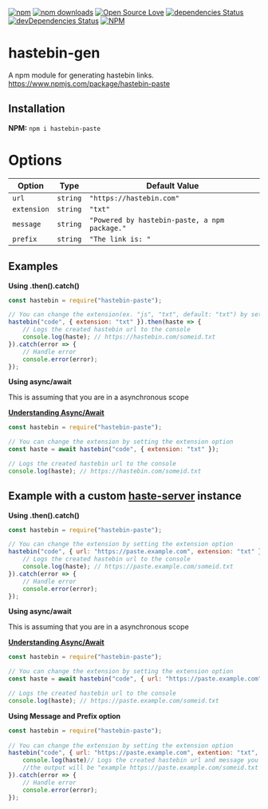 [![npm](https://img.shields.io/npm/v/npm.svg)](https://www.npmjs.com/package/hastebin-paste)
[![npm downloads](https://img.shields.io/npm/dt/hastebin-paste.svg?maxAge=3600)](https://www.npmjs.com/package/hastebin-paste)
[![Open Source Love](https://badges.frapsoft.com/os/mit/mit.svg?v=102)](https://github.com/ellerbrock/open-source-badge/)
[![dependencies Status](https://david-dm.org/Absolute-Development/hastebin-paste/status.svg)](https://david-dm.org/Absolute-Development/hastebin-haste)
[![devDependencies Status](https://david-dm.org/Absolute-Development/hastebin-paste/dev-status.svg)](https://david-dm.org/Absolute-Development/hastebin-paste?type=dev)
[![NPM](https://nodei.co/npm/hastebin-paste.png?downloads=true&downloadRank=true&stars=true)](https://nodei.co/npm/hastebin-paste/)


# hastebin-gen
A npm module for generating hastebin links. 
https://www.npmjs.com/package/hastebin-paste



## Installation

**NPM:** `npm i hastebin-paste`

# Options

Option      | Type     | Default Value
----------- | -------- | ---------------------------------------------
`url`       | `string` | `"https://hastebin.com"`
`extension` | `string` | `"txt"`
`message`   | `string` | `"Powered by hastebin-paste, a npm package."`
`prefix`    | `string` | `"The link is: "`
## Examples

**Using .then().catch()**

```javascript
const hastebin = require("hastebin-paste");

// You can change the extension(ex. "js", "txt", default: "txt") by setting the extension option
hastebin("code", { extension: "txt" }).then(haste => {
    // Logs the created hastebin url to the console
    console.log(haste); // https://hastebin.com/someid.txt
}).catch(error => {
    // Handle error
    console.error(error);
});
```

**Using async/await**

This is assuming that you are in a asynchronous scope

[**Understanding Async/Await**](https://hackernoon.com/understanding-async-await-in-javascript-1d81bb079b2c)

```javascript
const hastebin = require("hastebin-paste");

// You can change the extension by setting the extension option
const haste = await hastebin("code", { extension: "txt" });

// Logs the created hastebin url to the console
console.log(haste); // https://hastebin.com/someid.txt
```

## Example with a custom [**haste-server**](https://github.com/seejohnrun/haste-server) instance

**Using .then().catch()**

```javascript
const hastebin = require("hastebin-paste");

// You can change the extension by setting the extension option
hastebin("code", { url: "https://paste.example.com", extension: "txt" }).then(haste => {
    // Logs the created hastebin url to the console
    console.log(haste); // https://paste.example.com/someid.txt
}).catch(error => {
    // Handle error
    console.error(error);
});
```

**Using async/await**

This is assuming that you are in a asynchronous scope

[**Understanding Async/Await**](https://hackernoon.com/understanding-async-await-in-javascript-1d81bb079b2c)

```javascript
const hastebin = require("hastebin-paste");

// You can change the extension by setting the extension option
const haste = await hastebin("code", { url: "https://paste.example.com", extension: "txt" });

// Logs the created hastebin url to the console
console.log(haste); // https://paste.example.com/someid.txt
```

**Using Message and Prefix option**
```js
const hastebin = require("hastebin-paste");
 
// You can change the extension by setting the extension option
hastebin("code", { url: "https://paste.example.com", extention: "txt", message: "example", prefix: "example" }).then(haste => {//set message that comes after the link or set the prefix that comes before the link
    console.log(haste)// Logs the created hastebin url and message you set to the console
    //the output will be "example https://paste.example.com/someid.txt example"
}).catch(error => {
    // Handle error
    console.error(error);
});
```
